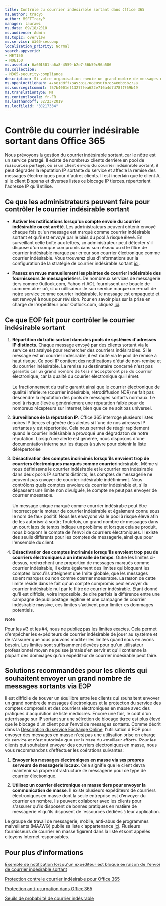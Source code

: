 ```yaml
---
title: Contrôle du courrier indésirable sortant dans Office 365
ms.author: tracyp
author: MSFTTracyP
manager: laurawi
ms.date: 09/18/2018
ms.audience: Admin
ms.topic: overview
ms.service: O365-seccomp
localization_priority: Normal
search.appverid:
- MET150
- MOE150
ms.assetid: 6a601501-a6a8-4559-b2e7-56b59c96a586
ms.collection:
- M365-security-compliance
description: Si votre organisation envoie un grand nombre de messages marqués comme courrier indésirable, vous pouvez être bloqué pour l'envoi de messages électroniques avec Office 365. Lisez cet article pour en savoir plus sur les raisons de cette situation et sur ce que vous pouvez faire.
ms.openlocfilehash: 476e1ddff73493881708e050fb7834e6bd6b272a
ms.sourcegitcommit: f57b4001ef1327f0ea622e716a4d7d78f1769b49
ms.translationtype: MT
ms.contentlocale: fr-FR
ms.lasthandoff: 02/23/2019
ms.locfileid: "30217334"
---
```

# <a name="controlling-outbound-spam-in-office-365"></a>Contrôle du courrier indésirable sortant dans Office 365

Nous prévoyons la gestion du courrier indésirable sortant, car le nôtre est un service partagé.  Il existe de nombreux clients derrière un pool de ressources partagé, où si un client envoie du courrier indésirable sortant, il peut dégrader la réputation IP sortante du service et affecte la remise des messages électroniques pour d'autres clients. Il est incertain que le client A, si le client B spams et diverses listes de blocage IP tierces, répertorient l'adresse IP qu'il utilise.

## <a name="what-admins-can-do-to-control-outbound-spam"></a>Ce que les administrateurs peuvent faire pour contrôler le courrier indésirable sortant

- **Activer les notifications lorsqu'un compte envoie du courrier indésirable ou est arrêté**. Les administrateurs peuvent obtenir envoyé chaque fois qu'un message est marqué comme courrier indésirable sortant et qu'il est envoyé par le biais du pool à risque élevé. En surveillant cette boîte aux lettres, un administrateur peut détecter s'il dispose d'un compte compromis dans son réseau ou si le filtre de courrier indésirable marque par erreur son courrier électronique comme courrier indésirable.  Vous trouverez plus d'informations sur la configuration de la stratégie de courrier indésirable sortant [ici](configure-the-outbound-spam-policy.md).
 
- **Passez en revue manuellement les plaintes de courrier indésirable des fournisseurs de messagerie**tiers. De nombreux services de messagerie tiers comme Outlook.com, Yahoo et AOL fournissent une boucle de commentaires où, si un utilisateur de son service marque un e-mail de notre service comme courrier indésirable, le message est empaqueté et est renvoyé à nous pour révision. Pour en savoir plus sur la prise en charge de l'expéditeur pour Outlook.com, cliquez [ici](https://sendersupport.olc.protection.outlook.com/pm/services.aspx).

## <a name="what-eop-does-to-control-outbound-spam"></a>Ce que EOP fait pour contrôler le courrier indésirable sortant 

1. **Répartition du trafic sortant dans des pools de systèmes d'adresses IP distincts**. Chaque message envoyé par des clients sortant via le service est analysé pour rechercher des courriers indésirables. Si le message est un courrier indésirable, il est routé via le pool de remise à haut risque. Ce pool IP contient des notifications d'état de non-remise et du courrier indésirable. La remise au destinataire concerné n'est pas garantie car un grand nombre de tiers n'accepteront pas de courrier électronique, car la qualité du courrier électronique qu'il émet.<br/><br/>Le fractionnement du trafic garantit ainsi que le courrier électronique de qualité inférieure (courrier indésirable, rétrodiffusion NDR) ne fait pas descendre la réputation des pools de messages sortants normaux. Le pool à risque élevé a généralement une réputation faible pour de nombreux récepteurs sur Internet, bien que ce ne soit pas universel. 

2. **Surveillance de la réputation IP**. Office 365 interroge plusieurs listes noires IP tierces et génère des alertes si l'une de nos adresses IP sortantes y est répertoriée. Cela nous permet de réagir rapidement quand le courrier indésirable a provoqué une dégradation de notre réputation. Lorsqu'une alerte est générée, nous disposons d'une documentation interne sur les étapes à suivre pour obtenir la liste dérépertoriée. 

3. **Désactivation des comptes incriminés lorsqu'ils envoient trop de courriers électroniques marqués comme courrier**indésirable. Même si nous définissons le courrier indésirable et le courrier non indésirable dans deux pools IP sortants distincts, les comptes de messagerie ne peuvent pas envoyer de courrier indésirable indéfiniment. Nous contrôlons quels comptes envoient du courrier indésirable et, s'ils dépassent une limite non divulguée, le compte ne peut pas envoyer de courrier indésirable.<br/><br/>Un message unique marqué comme courrier indésirable peut être incorrect par le moteur de courrier indésirable et également connu sous le nom de faux positif. Nous les envoyons via le pool à risque élevé afin de les autoriser à sortir; Toutefois, un grand nombre de messages dans un court laps de temps indique un problème et lorsque cela se produit, nous bloquons le compte de l'envoi de courriers électroniques. Il existe des seuils différents pour les comptes de messagerie, ainsi que pour l'ensemble du client.

4. **Désactivation des comptes incriminés lorsqu'ils envoient trop peu de courriers électroniques à un intervalle de temps**. Outre les limites ci-dessus, recherchent une proportion de messages marqués comme courrier indésirable, il existe également des limites qui bloquent les comptes lorsqu'ils atteignent une limite globale, que les messages soient marqués ou non comme courrier indésirable. La raison de cette limite réside dans le fait qu'un compte compromis peut envoyer du courrier indésirable nul par le filtre de courrier indésirable. Étant donné qu'il est difficile, voire impossible, de dire parfois la différence entre une campagne de publipostage légitime et une campagne de courrier indésirable massive, ces limites s'activent pour limiter les dommages potentiels.

> [!NOTE]
> Pour les #3 et les #4, nous ne publiez pas les limites exactes.  Cela permet d'empêcher les expéditeurs de courrier indésirable de jouer au système et de s'assurer que nous pouvons modifier les limites quand nous en avons besoin. Les limites sont suffisamment élevées pour qu'un utilisateur professionnel moyen ne puisse jamais s'en servir et qu'il contienne la plupart des dommages qu'un expéditeur de courrier indésirable peut faire. 

## <a name="recommended-workarounds-for-customers-who-want-to-send-outbound-a-lot-of-email-through-eop"></a>Solutions recommandées pour les clients qui souhaitent envoyer un grand nombre de messages sortants via EOP

Il est difficile de trouver un équilibre entre les clients qui souhaitent envoyer un grand nombre de messages électroniques et la protection du service des comptes compromis et des courriers électroniques en masse avec des pratiques d'acquisition de liste médiocres. Encore une fois, le coût d'un atterrissage sur IP sortant sur une sélection de blocage tierce est plus élevé que le blocage d'un client pour l'envoi de messages sortants. Comme décrit dans la [Description du service Exchange Online](https://technet.microsoft.com/library/exchange-online-limits.aspx#RecipientLimits), l'utilisation d'EOP pour envoyer des messages en masse n'est pas une utilisation prise en charge du service et n'est autorisée que sur la base du «meilleur effort». Pour les clients qui souhaitent envoyer des courriers électroniques en masse, nous vous recommandons d'effectuer les opérations suivantes:

1. **Envoyer les messages électroniques en masse via ses propres serveurs de messagerie locaux**. Cela signifie que le client devra maintenir sa propre infrastructure de messagerie pour ce type de courrier électronique.

2. **Utilisez un courrier électronique en masse tiers pour envoyer la communication de masse**. Il existe plusieurs expéditeurs de courriers électroniques en masse dont la seule entreprise est d'envoyer du courrier en nombre. Ils peuvent collaborer avec les clients pour s'assurer qu'ils disposent de bonnes pratiques en matière de messagerie et qu'ils disposent de ressources dédiées à leur application. 

Le groupe de travail de messagerie, mobile, anti-abus de programmes malveillants (MAAWG) publie sa liste d'appartenance [ici](http://www.maawg.org/about/roster). Plusieurs fournisseurs de courrier en masse figurent dans la liste et sont appelés citoyens Internet responsables. 
  
## <a name="for-more-information"></a>Pour plus d’informations

[Exemple de notification lorsqu'un expéditeur est bloqué en raison de l'envoi de courrier indésirable sortant](sample-notification-when-a-sender-is-blocked-sending-outbound-spam.md)

[Protection contre le courrier indésirable pour Office 365](anti-spam-protection.md)

[Protection anti-usurpation dans Office 365](anti-spoofing-protection.md)

[Seuils de probabilité de courrier indésirable](spam-confidence-levels.md)
